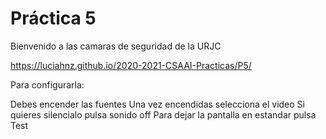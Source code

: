  # Práctica 5
Bienvenido a las camaras de seguridad de la URJC

https://luciahnz.github.io/2020-2021-CSAAI-Practicas/P5/

Para configurarla:

Debes encender las fuentes
Una vez encendidas selecciona el video
Si quieres silencialo pulsa sonido off
Para dejar la pantalla en estandar pulsa Test